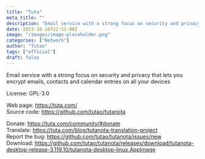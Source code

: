 ```yaml
---
title: "Tuta"
meta_title: ""
description: "Email service with a strong focus on security and privacy that lets you encrypt emails, contacts and calendar entries on all your devices."
date: 2023-10-16T22:52:00Z
image: "/images/image-placeholder.png"
categories: ["Network"]
author: "Tutao"
tags: ["official"]
draft: false
---
```


Email service with a strong focus on security and privacy that lets you encrypt emails, contacts and calendar entries on all your devices

License: GPL-3.0

Web page: https://tuta.com/  
Source code: https://github.com/tutao/tutanota

Donate: https://tuta.com/community/#donate  
Translate: https://tuta.com/blog/tutanota-translation-project  
Report the bug: https://github.com/tutao/tutanota/issues/new  
Download: https://github.com/tutao/tutanota/releases/download/tutanota-desktop-release-3.119.10/tutanota-desktop-linux.AppImage
